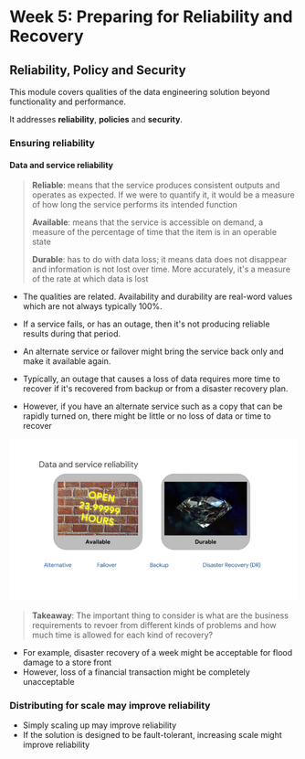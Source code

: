 # Week 5: Preparing for Reliability and Recovery

## Reliability, Policy and Security

This module covers qualities of the data engineering solution beyond functionality and performance.

It addresses **reliability**, **policies** and **security**.

### Ensuring reliability

#### Data and service reliability

> **Reliable**: means that the service produces consistent outputs and operates as expected. If we were to quantify it, it would be a measure of how long the service performs its intended function
>
> **Available**: means that the service is accessible on demand, a measure of the percentage of time that the item is in an operable state
>
> **Durable**: has to do with data loss; it means data does not disappear and information is not lost over time. More accurately, it's a measure of the rate at which data is lost

- The qualities are related. Availability and durability are real-word values which are not always typically 100%.

- If a service fails, or has an outage, then it's not producing reliable results during that period.

- An alternate service or failover might bring the service back only and make it available again.

- Typically, an outage that causes a loss of data requires more time to recover if it's recovered from backup or from a disaster recovery plan.

- However, if you have an alternate service such as a copy that can be rapidly turned on, there might be little or no loss of data or time to recover

![reliability](./imgs/reliability.jpeg)

> **Takeaway**:
> The important thing to consider is what are the business requirements to revoer from different kinds of problems and how much time is allowed for each kind of recovery?

- For example, disaster recovery of a week might be acceptable for flood damage to a store front
- However, loss of a financial transaction might be completely unacceptable

### Distributing for scale may improve reliability

- Simply scaling up may improve reliability
- If the solution is designed to be fault-tolerant, increasing scale might improve reliability
